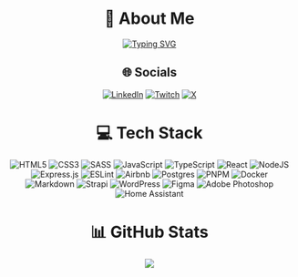 <div align="center">

# 💫 About Me

[![Typing SVG](https://readme-typing-svg.demolab.com?font=Fira+Code&duration=2500&pause=1000&color=F7BA3D&center=true&multiline=true&repeat=false&random=false&width=500&height=60&lines=Welcome+to+my+page!;I'm+Kevin+Fullstack+developer+from+France)](https://git.io/typing-svg)

## 🌐 Socials

[![LinkedIn](https://img.shields.io/badge/LinkedIn-%230077B5.svg?logo=linkedin&logoColor=white)](https://linkedin.com/in/kevin-leveque) [![Twitch](https://img.shields.io/badge/Twitch-%239146FF.svg?logo=Twitch&logoColor=white)](https://twitch.tv/nayrofr) [![X](https://img.shields.io/badge/X-black.svg?logo=X&logoColor=white)](https://x.com/NayRo87) 

# 💻 Tech Stack

![HTML5](https://img.shields.io/badge/html5-%23E34F26.svg?style=for-the-badge&logo=html5&logoColor=white) ![CSS3](https://img.shields.io/badge/css3-%231572B6.svg?style=for-the-badge&logo=css3&logoColor=white) ![SASS](https://img.shields.io/badge/SASS-hotpink.svg?style=for-the-badge&logo=SASS&logoColor=white) ![JavaScript](https://img.shields.io/badge/javascript-%23323330.svg?style=for-the-badge&logo=javascript&logoColor=%23F7DF1E) ![TypeScript](https://img.shields.io/badge/typescript-%23007ACC.svg?style=for-the-badge&logo=typescript&logoColor=white) ![React](https://img.shields.io/badge/react-%2320232a.svg?style=for-the-badge&logo=react&logoColor=%2361DAFB) ![NodeJS](https://img.shields.io/badge/node.js-6DA55F?style=for-the-badge&logo=node.js&logoColor=white) ![Express.js](https://img.shields.io/badge/express.js-%23404d59.svg?style=for-the-badge&logo=express&logoColor=%2361DAFB) ![ESLint](https://img.shields.io/badge/ESLint-4B3263?style=for-the-badge&logo=eslint&logoColor=white) ![Airbnb](https://img.shields.io/badge/Airbnb-%23ff5a5f.svg?style=for-the-badge&logo=Airbnb&logoColor=white) ![Postgres](https://img.shields.io/badge/postgres-%23316192.svg?style=for-the-badge&logo=postgresql&logoColor=white) ![PNPM](https://img.shields.io/badge/pnpm-%234a4a4a.svg?style=for-the-badge&logo=pnpm&logoColor=f69220) ![Docker](https://img.shields.io/badge/docker-%230db7ed.svg?style=for-the-badge&logo=docker&logoColor=white) ![Markdown](https://img.shields.io/badge/markdown-%23000000.svg?style=for-the-badge&logo=markdown&logoColor=white) ![Strapi](https://img.shields.io/badge/strapi-%23316192.svg?style=for-the-badge&logo=strapi&logoColor=white) ![WordPress](https://img.shields.io/badge/WordPress-%23117AC9.svg?style=for-the-badge&logo=WordPress&logoColor=white) ![Figma](https://img.shields.io/badge/figma-%23F24E1E.svg?style=for-the-badge&logo=figma&logoColor=white) ![Adobe Photoshop](https://img.shields.io/badge/adobe%20photoshop-%23ff5a5f.svg?style=for-the-badge&logo=adobe%20photoshop&logoColor=white) ![Home Assistant](https://img.shields.io/badge/home%20assistant-%2341BDF5.svg?style=for-the-badge&logo=home-assistant&logoColor=white)

# 📊 GitHub Stats

![](https://github-readme-streak-stats.herokuapp.com/?user=LevequeKevin&theme=dark&hide_border=true)<br/>

</div>
